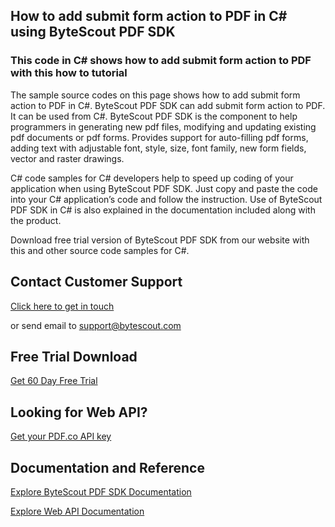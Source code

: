## How to add submit form action to PDF in C# using ByteScout PDF SDK

### This code in C# shows how to add submit form action to PDF with this how to tutorial

The sample source codes on this page shows how to add submit form action to PDF in C#. ByteScout PDF SDK can add submit form action to PDF. It can be used from C#. ByteScout PDF SDK is the component to help programmers in generating new pdf files, modifying and updating existing pdf documents or pdf forms. Provides support for auto-filling pdf forms, adding text with adjustable font, style, size, font family, new form fields, vector and raster drawings.

C# code samples for C# developers help to speed up coding of your application when using ByteScout PDF SDK. Just copy and paste the code into your C# application’s code and follow the instruction. Use of ByteScout PDF SDK in C# is also explained in the documentation included along with the product.

Download free trial version of ByteScout PDF SDK from our website with this and other source code samples for C#.

## Contact Customer Support

[Click here to get in touch](https://bytescout.zendesk.com/hc/en-us/requests/new?subject=ByteScout%20PDF%20SDK%20Question)

or send email to [support@bytescout.com](mailto:support@bytescout.com?subject=ByteScout%20PDF%20SDK%20Question) 

## Free Trial Download

[Get 60 Day Free Trial](https://bytescout.com/download/web-installer?utm_source=github-readme)

## Looking for Web API? 

[Get your PDF.co API key](https://pdf.co/documentation/api?utm_source=github-readme)

## Documentation and Reference

[Explore ByteScout PDF SDK Documentation](https://bytescout.com/documentation/index.html?utm_source=github-readme)

[Explore Web API Documentation](https://pdf.co/documentation/api?utm_source=github-readme)